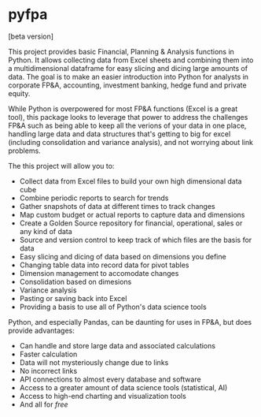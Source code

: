 # pyfpa

[beta version]

This project provides basic Financial, Planning & Analysis functions in Python.  It allows collecting data from Excel sheets and combining them into a multidimensional dataframe for easy slicing and dicing large amounts of data. The goal is to make an easier introduction into Python for analysts in corporate FP&A, accounting, investment banking, hedge fund and private equity.  

While Python is overpowered for most FP&A functions (Excel is a great tool), this package looks to leverage that power to address the challenges FP&A such as being able to keep all the verions of your data in one place, handling large data and data structures that's getting to big for excel (including consolidation and variance analysis), and not worrying about link problems.

The this project will allow you to:

- Collect data from Excel files to build your own high dimensional data cube
- Combine periodic reports to search for trends
- Gather snapshots of data at different times to track changes
- Map custom budget or actual reports to capture data and dimensions
- Create a Golden Source repository for financial, operational, sales or any kind of data
- Source and version control to keep track of which files are the basis for data
- Easy slicing and dicing of data based on dimensions you define
- Changing table data into record data for pivot tables
- Dimension management to accomodate changes
- Consolidation based on dimesions
- Variance analysis
- Pasting or saving back into Excel
- Providing a basis to use all of Python's data science tools

Python, and especially Pandas, can be daunting for uses in FP&A, but does provide advantages:

- Can handle and store large data and associated calculations
- Faster calculation
- Data will not mysteriously change due to links
- No incorrect links
- API connections to almost every database and software
- Access to a greater amount of data science tools (statistical, AI)
- Access to high-end charting and visualization tools
- And all for *free*


